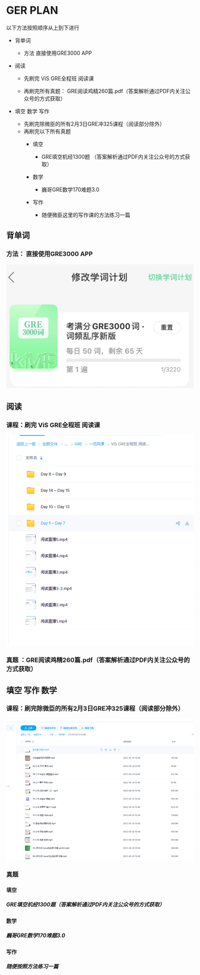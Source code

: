 # GER PLAN

以下方法按照顺序从上到下进行


+ 背单词

  + 方法 直接使用GRE3000 APP


+ 阅读 

  + 先刷完 ViS GRE全程班 阅读课

  + 再刷完所有真题： GRE阅读鸡精260篇.pdf（答案解析通过PDF内关注公众号的方式获取）

    

+ 填空  数学 写作

  + 先刷完除微臣的所有2月3日GRE冲325课程（阅读部分除外）
  + 再刷完以下所有真题
    + 填空
      + GRE填空机经1300题 （答案解析通过PDF内关注公众号的方式获取）
      
    + 数学
      + 巍哥GRE数学170难题3.0
    + 写作
      + 随便微臣这里的写作课的方法练习一篇

## 背单词

### 方法： 直接使用GRE3000 APP

![words_plan](word_plan.png)

## 阅读

### 课程：刷完 ViS GRE全程班 阅读课

![image-20220620111123014](reading_class.png)

### 真题 ：GRE阅读鸡精260篇.pdf（答案解析通过PDF内关注公众号的方式获取）



## 填空 写作 数学

### 课程：刷完除微臣的所有2月3日GRE冲325课程（阅读部分除外）

![weicheng](weicheng.png)

### 真题

#### 填空
##### GRE填空机经1300题（答案解析通过PDF内关注公众号的方式获取）
#### 数学
##### 巍哥GRE数学170难题3.0
#### 写作
##### 随便按照方法练习一篇
